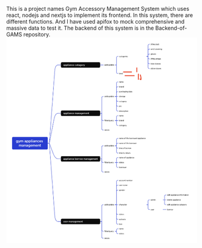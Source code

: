 This is a project names Gym Accessory Management System which uses react, nodejs and nextjs to implement its frontend. 
In this system, there are different functions.
And I have used apifox to mock comprehensive and massive data to test it. The backend of this system is in the Backend-of-GAMS repository. 
![GAMS logic](/GAMS/GAMS-logic.png)

